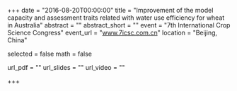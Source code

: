 +++
date = "2016-08-20T00:00:00"
title = "Improvement of the model capacity and assessment traits related with water use efficiency for wheat in Australia"
abstract = ""
abstract_short = ""
event = "7th International Crop Science Congress"
event_url = "www.7icsc.com.cn"
location = "Beijing, China"

selected = false
math = false

url_pdf = ""
url_slides = ""
url_video = ""

+++

